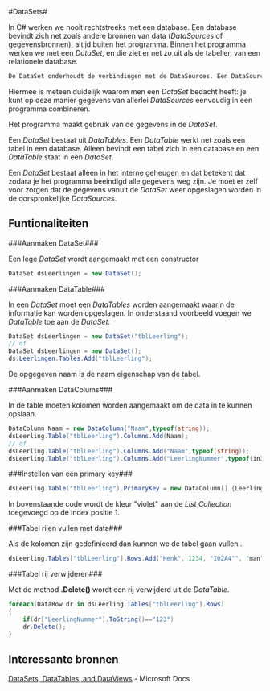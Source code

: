 

#DataSets#

In C# werken we nooit rechtstreeks met een database. Een database bevindt zich net zoals andere bronnen van data (*DataSources* of gegevensbronnen), altijd buiten het programma. Binnen het programma werken we met een *DataSet*, en die ziet er net zo uit als de tabellen van een relationele database.

```C#
De DataSet onderhoudt de verbindingen met de DataSources. Een DataSource kan een database zijn maar ook een XML-bestand, een spreadsheet of een willekeurig ander bestand
```

Hiermee is meteen duidelijk waarom men een *DataSet* bedacht heeft: je kunt op deze manier gegevens van allerlei *DataSources* eenvoudig in een programma combineren.

Het programma maakt gebruik van de gegevens in de *DataSet*.

Een *DataSet* bestaat uit *DataTables*. Een *DataTable* werkt net zoals een tabel in een database. Alleen bevindt een tabel zich in een database en een *DataTable* staat in een *DataSet*.

Een *DataSet* bestaat alleen in het interne geheugen en dat betekent dat zodara je het programma beeindigd alle gegevens weg zijn. Je moet er zelf voor zorgen dat de gegevens vanuit de *DataSet* weer opgeslagen worden in de oorspronkelijke *DataSources*.



## Funtionaliteiten

###Aanmaken DataSet###

Een lege *DataSet* wordt aangemaakt met een constructor

```c#
DataSet dsLeerlingen = new DataSet();
```

###Aanmaken DataTable###

In een *DataSet* moet een *DataTables* worden aangemaakt waarin de informatie kan worden opgeslagen.  In onderstaand voorbeeld voegen we *DataTable* toe aan de *DataSet*.

```c#
DataSet dsLeerlingen = new DataSet("tblLeerling");
// of
DataSet dsLeerlingen = new DataSet();
ds.Leerlingen.Tables.Add("tblLeerling");
```

De opgegeven naam is de naam eigenschap van de tabel.

###Aanmaken DataColums###

In de table moeten kolomen worden aangemaakt om de data in te kunnen opslaan.


```c#
DataColumn Naam = new DataColumn("Naam",typeof(string));
dsLeerling.Table("tblLeerling").Columns.Add(Naam);
// of
dsLeerling.Table("tblLeerling").Columns.Add("Naam",typeof(string));
dsLeerling.Table("tblLeerling").Columns.Add("LeerlingNummer",typeof(in32));

```

###Instellen van een primary key###
```c#
dsLeerling.Table("tblLeerling").PrimaryKey = new DataColumn[] {LeerlingNummer};
```
In bovenstaande code wordt de kleur "violet" aan de *List Collection* toegevoegd op de index positie 1.

###Tabel rijen vullen met data###

Als de kolomen zijn gedefinieerd dan kunnen we de tabel gaan vullen .

```c#
dsLeerling.Tables["tblLeerling"].Rows.Add("Henk", 1234, "IO2A4"", "man";
```

###Tabel rij verwijderen###

Met de method **.Delete()** wordt een rij verwijderd uit de *DataTable*.

```c#
foreach(DataRow dr in dsLeerling.Tables["tblLeerling"].Rows)
{
    if(dr["LeerlingNummer"].ToString()=="123")
    dr.Delete();
}
```

## Interessante bronnen

[DataSets, DataTables, and DataViews](https://docs.microsoft.com/en-us/dotnet/framework/data/adonet/dataset-datatable-dataview/) - Microsoft Docs